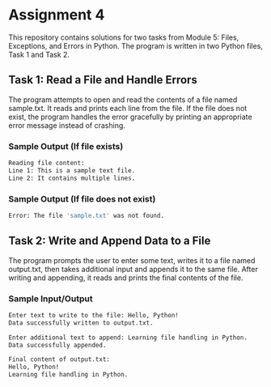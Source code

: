 # Assignment 4 
This repository contains solutions for two tasks from Module 5: Files, Exceptions, and Errors in Python. The program is written in two Python files, Task 1 and Task 2.

## Task 1: Read a File and Handle Errors  
The program attempts to open and read the contents of a file named sample.txt. It reads and prints each line from the file. If the file does not exist, the program handles the error gracefully by printing an appropriate error message instead of crashing.

### Sample Output (If file exists)  
```sh
Reading file content:
Line 1: This is a sample text file.  
Line 2: It contains multiple lines.  
```  

### Sample Output (If file does not exist)  
```sh
Error: The file 'sample.txt' was not found.
```

## Task 2: Write and Append Data to a File  
The program prompts the user to enter some text, writes it to a file named output.txt, then takes additional input and appends it to the same file. After writing and appending, it reads and prints the final contents of the file.

### Sample Input/Output  
```sh
Enter text to write to the file: Hello, Python! 
Data successfully written to output.txt.

Enter additional text to append: Learning file handling in Python.
Data successfully appended.

Final content of output.txt:  
Hello, Python!  
Learning file handling in Python. 
```
